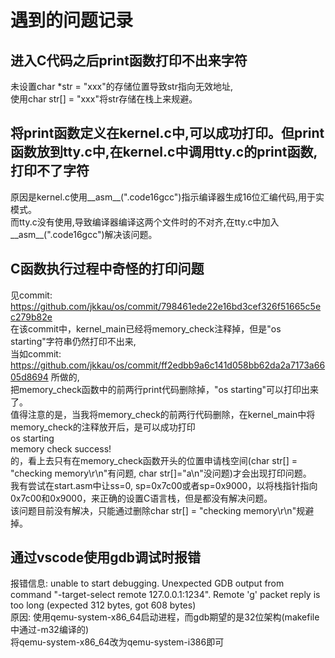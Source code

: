 # 遇到的问题记录

## 进入C代码之后print函数打印不出来字符
未设置char *str = "xxx"的存储位置导致str指向无效地址,  
使用char str[] = "xxx"将str存储在栈上来规避。  

## 将print函数定义在kernel.c中,可以成功打印。但print函数放到tty.c中,在kernel.c中调用tty.c的print函数,打印不了字符
原因是kernel.c使用__asm__(".code16gcc")指示编译器生成16位汇编代码,用于实模式。  
而tty.c没有使用,导致编译器编译这两个文件时的不对齐,在tty.c中加入__asm__(".code16gcc")解决该问题。  

## C函数执行过程中奇怪的打印问题  
见commit: https://github.com/jkkau/os/commit/798461ede22e16bd3cef326f51665c5ec279b82e  
在该commit中，kernel_main已经将memory_check注释掉，但是"os starting"字符串仍然打印不出来,  
当如commit: https://github.com/jkkau/os/commit/ff2edbb9a6c141d058bb62da2a7173a6605d8694 所做的,  
把memory_check函数中的前两行print代码删除掉，"os starting"可以打印出来了。  
值得注意的是，当我将memory_check的前两行代码删除，在kernel_main中将memory_check的注释放开后，是可以成功打印  
os starting  
memory check success!  
的，看上去只有在memory_check函数开头的位置申请栈空间(char str[] = "checking memory\r\n"有问题, char str[]="a\n"没问题)才会出现打印问题。  
我有尝试在start.asm中让ss=0, sp=0x7c00或者sp=0x9000，以将栈指针指向0x7c00和0x9000，来正确的设置C语言栈，但是都没有解决问题。  
该问题目前没有解决，只能通过删除char str[] = "checking memory\r\n"规避掉。  
  
## 通过vscode使用gdb调试时报错
报错信息: unable to start debugging. Unexpected GDB output from command "-target-select remote 127.0.0.1:1234". Remote 'g' packet reply is too long (expected 312 bytes, got 608 bytes)  
原因: 使用qemu-system-x86_64启动进程，而gdb期望的是32位架构(makefile中通过-m32编译的)  
将qemu-system-x86_64改为qemu-system-i386即可  